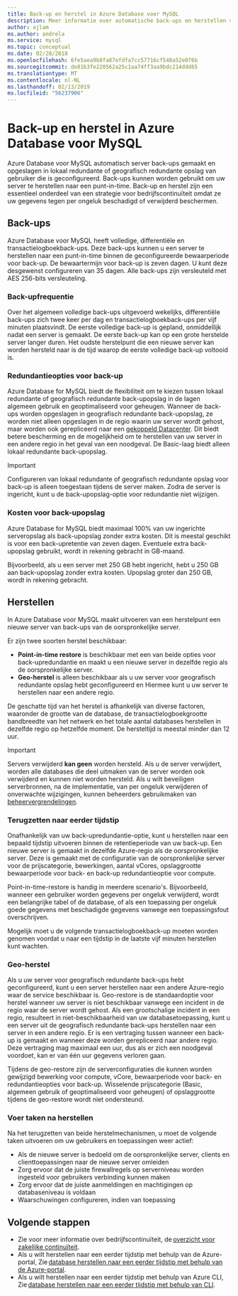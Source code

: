 ```yaml
---
title: Back-up en herstel in Azure Database voor MySQL
description: Meer informatie over automatische back-ups en herstellen van uw Azure Database voor MySQL-server.
author: ajlam
ms.author: andrela
ms.service: mysql
ms.topic: conceptual
ms.date: 02/28/2018
ms.openlocfilehash: 6fe5aea9b8fa87efdfa7cc57716cf548a52e076b
ms.sourcegitcommit: de81b3fe220562a25c1aa74ff3aa9bdc214ddd65
ms.translationtype: MT
ms.contentlocale: nl-NL
ms.lasthandoff: 02/13/2019
ms.locfileid: "56237906"
---
```

# <a name="backup-and-restore-in-azure-database-for-mysql"></a>Back-up en herstel in Azure Database voor MySQL

Azure Database voor MySQL automatisch server back-ups gemaakt en opgeslagen in lokaal redundante of geografisch redundante opslag van gebruiker die is geconfigureerd. Back-ups kunnen worden gebruikt om uw server te herstellen naar een punt-in-time. Back-up en herstel zijn een essentieel onderdeel van een strategie voor bedrijfscontinuïteit omdat ze uw gegevens tegen per ongeluk beschadigd of verwijderd beschermen.

## <a name="backups"></a>Back-ups

Azure Database voor MySQL heeft volledige, differentiële en transactielogboekback-ups. Deze back-ups kunnen u een server te herstellen naar een punt-in-time binnen de geconfigureerde bewaarperiode voor back-up. De bewaartermijn voor back-up is zeven dagen. U kunt deze desgewenst configureren van 35 dagen. Alle back-ups zijn versleuteld met AES 256-bits versleuteling.

### <a name="backup-frequency"></a>Back-upfrequentie

Over het algemeen volledige back-ups uitgevoerd wekelijks, differentiële back-ups zich twee keer per dag en transactielogboekback-ups per vijf minuten plaatsvindt. De eerste volledige back-up is gepland, onmiddellijk nadat een server is gemaakt. De eerste back-up kan op een grote herstelde server langer duren. Het oudste herstelpunt die een nieuwe server kan worden hersteld naar is de tijd waarop de eerste volledige back-up voltooid is.

### <a name="backup-redundancy-options"></a>Redundantieopties voor back-up

Azure Database for MySQL biedt de flexibiliteit om te kiezen tussen lokaal redundante of geografisch redundante back-upopslag in de lagen algemeen gebruik en geoptimaliseerd voor geheugen. Wanneer de back-ups worden opgeslagen in geografisch redundante back-upopslag, ze worden niet alleen opgeslagen in de regio waarin uw server wordt gehost, maar worden ook gerepliceerd naar een [gekoppeld Datacenter](https://docs.microsoft.com/azure/best-practices-availability-paired-regions). Dit biedt betere bescherming en de mogelijkheid om te herstellen van uw server in een andere regio in het geval van een noodgeval. De Basic-laag biedt alleen lokaal redundante back-upopslag.

> [!IMPORTANT]
> Configureren van lokaal redundante of geografisch redundante opslag voor back-up is alleen toegestaan tijdens de server maken. Zodra de server is ingericht, kunt u de back-upopslag-optie voor redundantie niet wijzigen.

### <a name="backup-storage-cost"></a>Kosten voor back-upopslag

Azure Database for MySQL biedt maximaal 100% van uw ingerichte serveropslag als back-upopslag zonder extra kosten. Dit is meestal geschikt is voor een back-upretentie van zeven dagen. Eventuele extra back-upopslag gebruikt, wordt in rekening gebracht in GB-maand.

Bijvoorbeeld, als u een server met 250 GB hebt ingericht, hebt u 250 GB aan back-upopslag zonder extra kosten. Upopslag groter dan 250 GB, wordt in rekening gebracht.

## <a name="restore"></a>Herstellen

In Azure Database voor MySQL maakt uitvoeren van een herstelpunt een nieuwe server van back-ups van de oorspronkelijke server.

Er zijn twee soorten herstel beschikbaar:

- **Point-in-time restore** is beschikbaar met een van beide opties voor back-upredundantie en maakt u een nieuwe server in dezelfde regio als de oorspronkelijke server.
- **Geo-herstel** is alleen beschikbaar als u uw server voor geografisch redundante opslag hebt geconfigureerd en Hiermee kunt u uw server te herstellen naar een andere regio.

De geschatte tijd van het herstel is afhankelijk van diverse factoren, waaronder de grootte van de database, de transactielogboekgrootte bandbreedte van het netwerk en het totale aantal databases herstellen in dezelfde regio op hetzelfde moment. De hersteltijd is meestal minder dan 12 uur.

> [!IMPORTANT]
> Servers verwijderd **kan geen** worden hersteld. Als u de server verwijdert, worden alle databases die deel uitmaken van de server worden ook verwijderd en kunnen niet worden hersteld. Als u wilt beveiligen serverbronnen, na de implementatie, van per ongeluk verwijderen of onverwachte wijzigingen, kunnen beheerders gebruikmaken van [beheervergrendelingen](https://docs.microsoft.com/azure/azure-resource-manager/resource-group-lock-resources).

### <a name="point-in-time-restore"></a>Terugzetten naar eerder tijdstip

Onafhankelijk van uw back-upredundantie-optie, kunt u herstellen naar een bepaald tijdstip uitvoeren binnen de retentieperiode van uw back-up. Een nieuwe server is gemaakt in dezelfde Azure-regio als de oorspronkelijke server. Deze is gemaakt met de configuratie van de oorspronkelijke server voor de prijscategorie, bewerkingen, aantal vCores, opslaggrootte bewaarperiode voor back- en back-up redundantieoptie voor compute.

Point-in-time-restore is handig in meerdere scenario's. Bijvoorbeeld, wanneer een gebruiker worden gegevens per ongeluk verwijderd, wordt een belangrijke tabel of de database, of als een toepassing per ongeluk goede gegevens met beschadigde gegevens vanwege een toepassingsfout overschrijven.

Mogelijk moet u de volgende transactielogboekback-up moeten worden genomen voordat u naar een tijdstip in de laatste vijf minuten herstellen kunt wachten.

### <a name="geo-restore"></a>Geo-herstel

Als u uw server voor geografisch redundante back-ups hebt geconfigureerd, kunt u een server herstellen naar een andere Azure-regio waar de service beschikbaar is. Geo-restore is de standaardoptie voor herstel wanneer uw server is niet beschikbaar vanwege een incident in de regio waar de server wordt gehost. Als een grootschalige incident in een regio, resulteert in niet-beschikbaarheid van uw databasetoepassing, kunt u een server uit de geografisch redundante back-ups herstellen naar een server in een andere regio. Er is een vertraging tussen wanneer een back-up is gemaakt en wanneer deze worden gerepliceerd naar andere regio. Deze vertraging mag maximaal een uur, dus als er zich een noodgeval voordoet, kan er van één uur gegevens verloren gaan.

Tijdens de geo-restore zijn de serverconfiguraties die kunnen worden gewijzigd bewerking voor compute, vCore, bewaarperiode voor back- en redundantieopties voor back-up. Wisselende prijscategorie (Basic, algemeen gebruik of geoptimaliseerd voor geheugen) of opslaggrootte tijdens de geo-restore wordt niet ondersteund.

### <a name="perform-post-restore-tasks"></a>Voer taken na herstellen

Na het terugzetten van beide herstelmechanismen, u moet de volgende taken uitvoeren om uw gebruikers en toepassingen weer actief:

- Als de nieuwe server is bedoeld om de oorspronkelijke server, clients en clienttoepassingen naar de nieuwe server omleiden
- Zorg ervoor dat de juiste firewallregels op serverniveau worden ingesteld voor gebruikers verbinding kunnen maken
- Zorg ervoor dat de juiste aanmeldingen en machtigingen op databaseniveau is voldaan
- Waarschuwingen configureren, indien van toepassing

## <a name="next-steps"></a>Volgende stappen

- Zie voor meer informatie over bedrijfscontinuïteit, de [overzicht voor zakelijke continuïteit](concepts-business-continuity.md).
- Als u wilt herstellen naar een eerder tijdstip met behulp van de Azure-portal, Zie [database herstellen naar een eerder tijdstip met behulp van de Azure-portal](howto-restore-server-portal.md).
- Als u wilt herstellen naar een eerder tijdstip met behulp van Azure CLI, Zie [database herstellen naar een eerder tijdstip met behulp van CLI](howto-restore-server-cli.md).
